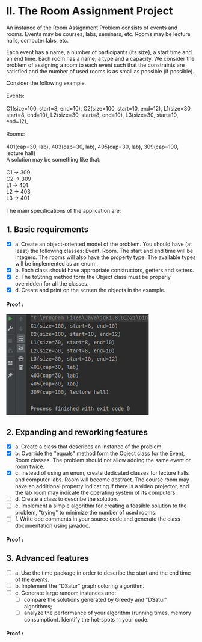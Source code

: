 # II. The Room Assignment Project

An instance of the Room Assignment Problem consists of events and rooms. Events may be courses, labs, seminars, etc. Rooms may be lecture halls, computer labs, etc.

Each event has a name, a number of participants (its size), a start time and an end time.
Each room has a name, a type and a capacity.
We consider the problem of assigning a room to each event such that the constraints are satisfied and the number of used rooms is as small as possible (if possible).

Consider the following example.
<br><br>
Events: <br><br>C1(size=100, start=8, end=10), C2(size=100, start=10, end=12), L1(size=30, start=8, end=10), L2(size=30, start=8, end=10), L3(size=30, start=10, end=12),
<br><br>
Rooms: <br><br>401(cap=30, lab), 403(cap=30, lab), 405(cap=30, lab), 309(cap=100, lecture hall)
<br>
A solution may be something like that:
<br>
<br>C1 -> 309
<br>C2 -> 309
<br>L1 -> 401
<br>L2 -> 403
<br>L3 -> 401
<br><br>
The main specifications of the application are:

## 1. Basic requirements


- [x] a. Create an object-oriented model of the problem. You should have (at least) the following classes: Event, Room.
  The start and end time will be integers. The rooms will also have the property type. The available types will be implemented as an enum .
- [x] b. Each class should have appropriate constructors, getters and setters.
- [x] c. The toString method form the Object class must be properly overridden for all the classes.
- [x] d. Create and print on the screen the objects in the example.

#### Proof :
![img.png](res/II1.png)

## 2. Expanding and reworking features

- [x] a. Create a class that describes an instance of the problem.
- [x] b. Override the "equals" method form the Object class for the Event, Room classes. The problem should not allow adding the same event or room twice.
- [x] c. Instead of using an enum, create dedicated classes for lecture halls and computer labs. Room will become abstract. The course room may have an additional property indicating if there is a video projector, and the lab room may indicate the operating system of its computers.
- [ ] d. Create a class to describe the solution.
- [ ] e. Implement a simple algorithm for creating a feasible solution to the problem, "trying" to minimize the number of used rooms.
- [ ] f. Write doc comments in your source code and generate the class documentation using javadoc.

#### Proof :

## 3. Advanced features

- [ ] a. Use the time package in order to describe the start and the end time of the events.
- [ ] b. Implement the "DSatur" graph coloring algorithm.
- [ ] c. Generate large random instances and:
  - [ ] compare the solutions generated by Greedy and "DSatur" algorithms;
  - [ ] analyze the performance of your algorithm (running times, memory consumption). Identify the hot-spots in your code.

#### Proof :
